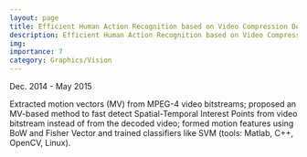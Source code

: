 ```yaml
---
layout: page
title: Efficient Human Action Recognition based on Video Compression Domain
description: Efficient Human Action Recognition based on Video Compression Domain
img:
importance: 7
category: Graphics/Vision
---
```


Dec. 2014 - May 2015  


Extracted motion vectors (MV) from MPEG-4 video bitstreams; proposed an MV-based method to fast detect Spatial-Temporal Interest Points from video bitstream instead of from the decoded video; formed motion features using BoW and Fisher Vector and trained classifiers like SVM (tools: Matlab, C++, OpenCV, Linux).